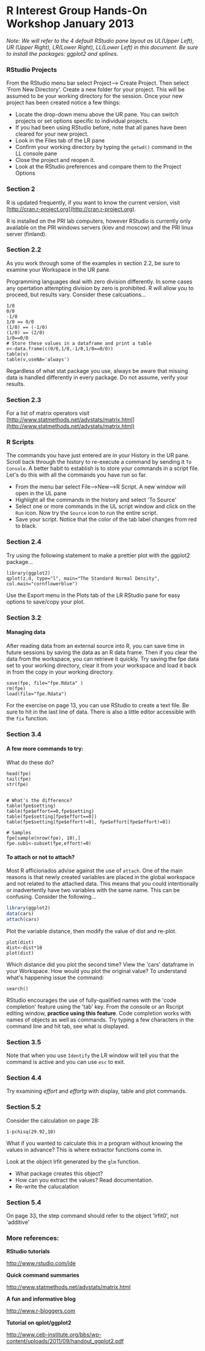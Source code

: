 R Interest Group Hands-On Workshop January 2013 
===========================================================
*Note: We will refer to the 4 default RStudio pane layout as UL(Upper Left), UR (Upper Right), LR(Lower Right), LL(Lower Left) in this document.  Be sure to install the packages: ggplot2 and splines.*

### RStudio Projects

From the RStudio menu bar select Project--> Create Project.   Then select 'From New Directory'.  Create a new folder for your project.  This will be assumed to be your  working directory for the session.  Once your new project has been created notice a few things:
* Locate the drop-down menu above the UR pane.  You can switch projects or set options specific to individual projects.
* If you had been using RStudio before, note that all panes have been cleared for your new project.   
* Look in the Files tab of the LR pane
* Confirm your working directory by typing the `getwd()` command in the LL console pane
* Close the project and reopen it. 
* Look at the RStudio preferences and compare them to the Project Options

### Section 2
R is updated frequently, if you want to know the current version, visit [http://cran.r-project.org](http://cran.r-project.org).   

R is installed on the PRI lab computers, however RStudio is currently only available on the PRI windows servers (kiev and moscow) and the PRI linux server (finland). 

### Section 2.2
As you work through some of the examples in section 2.2, be sure to examine your Workspace in the UR pane.

Programming languages deal with zero division differently.  In some cases any opertation attempting division by zero is prohibited.  R will allow you to proceed, but results vary.  Consider these calcuations...
```
1/0
0/0
-1/0
1/0 == 0/0
(1/0) == (-1/0)
(1/0) == (2/0)
1/0==0/0
# Store these values in a dataframe and print a table
v<-data.frame(c(0/0,1/0,-1/0,1/0==0/0))
table(v)
table(v,useNA='always')
```
Regardless of what stat package you use, always be aware that missing data is handled differently in every package.  Do not assume, verify your results.

### Section 2.3
For a list of matrix operators visit [http://www.statmethods.net/advstats/matrix.html](http://www.statmethods.net/advstats/matrix.html)

### R Scripts
The commands you have just entered are in your History in the UR pane.   Scroll back through the history to re-execute a command by sending it `To Console`.   A better habit to establish is to store your commands in a script file.   Let's do this with all the commands you have run so far.  
* From the menu bar select File-->New-->R Script.   A new window will open in the UL pane
* Highlight all the commands in the history and select 'To Source'
* Select one or more commands in the UL script window and click on the `Run` icon.  Now try the `Source` icon to run the entire script.  
* Save your script.  Notice that the color of the tab label changes from red to black.


### Section 2.4
Try using the following statement to make a prettier plot with the ggplot2 package...
```
library(ggplot2)
qplot(z,d, type="l", main="The Standard Normal Density", col.main="cornflowerblue")
```
Use the Export menu in the Plots tab of the LR RStudio pane for easy options to save/copy your plot.

### Section 3.2 


#### Managing data
After reading data from an external source into R, you can save time in future sessions by saving the data as an R data frame.   Then if you clear the data from the workspace, you can retrieve it quickly.   Try saving the fpe data set to your working directory, clear it from your workspace and load it back in from the copy in your working directory.

```
save(fpe, file="fpe.Rdata" )
rm(fpe)
load(file="fpe.Rdata")
```
For the exercise on page 13, you can use RStudio to create a text file.  Be sure to hit <return> in the last line of data. There is also a little editor accessible with the `fix` function.


### Section 3.4

#### A few more commands to try:
What do these do?

```
head(fpe)
tail(fpe)
str(fpe)


# What's the difference?
table(fpe$setting)
table(fpe$effort==0,fpe$setting)
table(fpe$setting[fpe$effort==0])
table(fpe$setting[fpe$effort!=0], fpe$effort[fpe$effort!=0])

# Samples
fpe[sample(nrow(fpe), 10),]
fpe.sub1<-subset(fpe,effort!=0)
```

#### To attach or not to attach?
Most R afficionados advise against the use of `attach`.  One of the main reasons is that newly created variables are placed in the global workspace and not related to the attached data.  This means that you could intentionally or inadvertently have two variables with the same name.  This can be confusing.  Consider the following...


```r
library(ggplot2)
data(cars)
attach(cars)
```

Plot the variable distance, then modify the value of dist and re-plot.

```
plot(dist)
dist<-dist*10
plot(dist) 
```

Which distance did you plot the second time?  View the 'cars' dataframe in your Workspace.  How would you plot the original value?   To understand what's happening issue the command:

```
search()
```
RStudio encourages the use of fully-qualified names with the 'code completion' feature using the 'tab' key.   From the console or an Rscript editing window, **practice using this feature**.  Code completion works with names of objects as well as commands.  Try typing a few characters in the command line and hit tab, see what is displayed.


### Section 3.5
Note that when you use `Identify` the LR window will tell you that the command is active and you can use `esc` to exit.


### Section 4.4
Try examining *effort* and *effortg* with display, table and plot commands.   
<!--  PROBABLY NEED A WORKSHOP ON FACTOR VARS -->


### Section 5.2

Consider the calculation on page 28:
```
1-pchisq(29.92,10)
```

What if you wanted to calculate this in a program without knowing the values in advance?   This is where extractor functions come in.

Look at the object lrfit generated by the `glm` function.  

* What package creates this object?  
* How can you extract the values?  Read documentation.
* Re-write the calucalation

<!--  1-pchisq(deviance(lrfit), df.residual(lrfit)) -->

### Section 5.4
On page 33, the step command should refer to the object 'lrfit0', not 'additive'

### More references:
__RStudio tutorials__

http://www.rstudio.com/ide

__Quick command summaries__

http://www.statmethods.net/advstats/matrix.html

__A fun and informative blog__

http://www.r-bloggers.com

__Tutorial on qplot/ggplot2__

http://www.ceb-institute.org/bbs/wp-content/uploads/2011/09/handout_ggplot2.pdf

